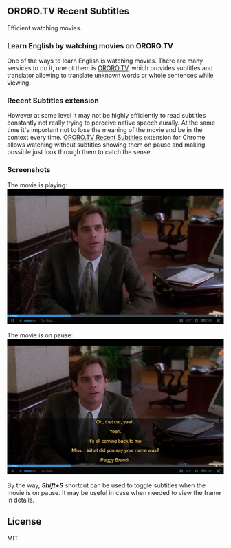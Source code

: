 ## ORORO.TV Recent Subtitles

Efficient watching movies.

### Learn English by watching movies on ORORO.TV

One of the ways to learn English is watching movies. There are many services to do it,
one ot them is [ORORO.TV](https://ororo.tv/ref/1530022), which provides subtitles and
translator allowing to translate unknown words or whole sentences while viewing.

### Recent Subtitles extension

However at some level it may not be highly efficiently to read subtitles constantly
not really trying to perceive native speech aurally. At the same time it's important
not to lose the meaning of the movie and be in the context every time.
[ORORO.TV Recent Subtitles](https://chrome.google.com/webstore/detail/ororotv-recent-subtitles/aebfghlgckigccknbckmejjnlaloeeei?hl=en)
extension for Chrome allows watching without subtitles showing them on pause
and making possible just look through them to catch the sense.

### Screenshots

The movie is playing:
![Playing](docs/_assets/images/playing.png)

The movie is on pause:
![Pause](docs/_assets/images/pause.png)

By the way, **_Shift+S_** shortcut can be used to toggle subtitles when the movie is on pause.
It may be useful in case when needed to view the frame in details.

## License

MIT
